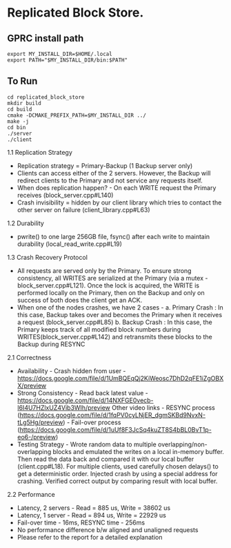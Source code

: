 # Replicated Block Store.

## GPRC install path  
```
export MY_INSTALL_DIR=$HOME/.local  
export PATH="$MY_INSTALL_DIR/bin:$PATH"  
```
## To Run

```
cd replicated_block_store  
mkdir build   
cd build  
cmake -DCMAKE_PREFIX_PATH=$MY_INSTALL_DIR ../  
make -j  
cd bin  
./server  
./client  
```
1.1 Replication Strategy

* Replication strategy = Primary-Backup (1 Backup server only)
* Clients can access either of the 2 servers. However, the Backup
will redirect clients to the Primary and not service any requests
itself.
* When does replication happen? - On each WRITE request the Primary
receives (block_server.cpp#L140)
* Crash invisibility = hidden by our client library which tries to
contact the other server on failure (client_library.cpp#L63)

1.2 Durability
* pwrite() to one large 256GB file, fsync() after each write
to maintain durability (local_read_write.cpp#L19)

1.3 Crash Recovery Protocol
* All requests are served only by the Primary. To ensure strong consistency,
all WRITES are serialized at the Primary (via a mutex - block_server.cpp#L121).
Once the lock is acquired, the WRITE is performed locally on the Primary, then
on the Backup and only on success of both does the client get an ACK.
* When one of the nodes crashes, we have 2 cases - 
	a. Primary Crash : In this case, Backup takes over and becomes the Primary
	                   when it receives a request (block_server.cpp#L85)
	b. Backup Crash : In this case, the Primary keeps track of all modified 
                      block numbers during WRITES(block_server.cpp#L142) and 
					  retransmits these blocks to the Backup during RESYNC

2.1 Correctness
* Availability - Crash hidden from user - https://docs.google.com/file/d/1UmBQEqQj2KiWeosc7DhD2qFE1iZgOBXX/preview
* Strong Consistency - Read back latest value - https://docs.google.com/file/d/14NXFGE0vecb-l6I4U7HZlxUZ4Vib3WIh/preview
Other video links - RESYNC process (https://docs.google.com/file/d/1fqPV0cyLNjER_dgmSKBd9NvxN-tLg5Hg/preview)
				  - Fail-over process (https://docs.google.com/file/d/1uUf8F3JcSq4kuZT8S4bBL0BvT1p-eo6-/preview)
* Testing Strategy - Wrote random data to multiple overlapping/non-overlapping blocks and emulated the writes on a local in-memory buffer.
                     Then read the data back and compared it with our local buffer (client.cpp#L18).
					 For multiple clients, used carefully chosen delays() to get a deterministic order.
					 Injected crash by using a special address for crashing. Verified correct output by
					 comparing result with local buffer.

2.2 Performance
* Latency, 2 servers - Read = 885 us, Write = 38602 us
* Latency, 1 server - Read = 894 us, Write = 22929 us
* Fail-over time - 16ms, RESYNC time - 256ms
* No performance difference b/w aligned and unaligned requests
* Please refer to the report for a detailed explanation
